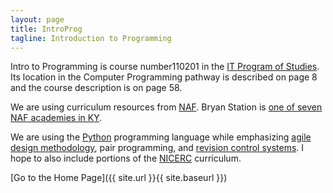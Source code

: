 ```yaml
---
layout: page
title: IntroProg
tagline: Introduction to Programming
---
```

Intro to Programming is course number110201 in the 
<a href="https://education.ky.gov/CTE/ctepa/Documents/IT--2017-2019.pdf">IT Program of Studies</a>. 
Its location in the Computer Programming pathway is described on page 8 and the course 
description is on page 58.

We are using curriculum resources from 
<a href="https://naf.org/">NAF</a>. 
Bryan Station is <a href="https://naf.org/naf-network/find-an-academy">one of seven NAF academies in KY</a>.

We are using the <a href="https://www.python.org/">Python</a> programming language while emphasizing 
<a href="https://en.wikipedia.org/wiki/Agile_software_development">agile design methodology</a>, 
pair programming, and <a href="https://github.com/features">revision control systems</a>. 
I hope to also include portions of the 
<a href="https://nicerc.org/curricula/computer-science/">NICERC</a> curriculum.

[Go to the Home Page]({{ site.url }}{{ site.baseurl }})
